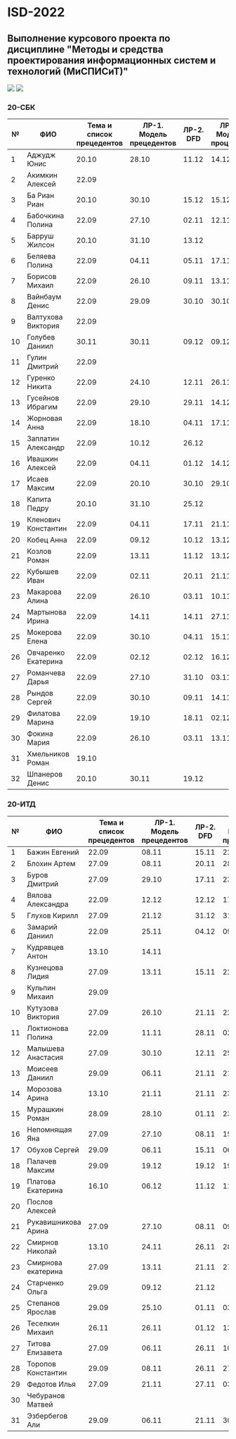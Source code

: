 # ISD-2022
## Выполнение курсового проекта по дисциплине "Методы и средства проектирования информационных систем и технологий (МиСПИСиТ)"

<img src="https://img.shields.io/github/commit-activity/m/nntu-cs/ISD-2022?color=lime&style=for-the-badge">
<img src="https://img.shields.io/github/last-commit/nntu-cs/ISD-2022?color=darkgreen&style=for-the-badge">

### 20-СБК 

|№ |  ФИО | Тема и список прецедентов | ЛР-1. Модель прецедентов | ЛР-2. DFD | ЛР-3. Модель процессов | ЛР-4. Модели данных | Курсовой проект | Итог | 
| -- | ------ |  ----- |  ----- |  ----- |  ----- |  ----- |  ----- |  ----- | 
| 1 | Аджудж Юнис | 20.10 | 28.10 | 11.12 | 14.12 | 23.12 | 15.12 | 
| 2 | Акимкин Алексей | 22.09 |      |      |      |      |      | 
| 3 | Ба Риан Риан | 20.10 | 30.10 | 15.12 | 15.12 | 15.12 |      | 
| 4 | Бабочкина Полина | 22.09 | 27.10 | 02.11 | 12.11 | 24.11 | 07.12 | **5** | 
| 5 | Барруш Жилсон | 20.10 | 31.10 | 13.12 |      |      | 15.12 | 
| 6 | Беляева Полина | 22.09 | 04.11 | 05.11 | 17.11 | 01.12 | 11.12 | **5** | 
| 7 | Борисов Михаил | 22.09 | 26.10 | 09.11 | 13.11 | 18.11 | 03.12 | **5** | 
| 8 | Вайнбаум Денис | 22.09 | 29.09 | 30.10 | 30.10 | 12.11 | 27.11 | **5** | 
| 9 | Валтухова Виктория | 22.09 |      |      |      |      |      | 
| 10 | Голубев Даниил | 30.11 | 30.11 | 09.12 | 09.12 | 12.12 | 14.12 | **4** | 
| 11 | Гулин Дмитрий | 22.09 |      |      |      |      |      | 
| 12 | Гуренко Никита | 22.09 | 24.10 | 12.11 | 26.11 | 23.11 | 14.12 | **5** | 
| 13 | Гусейнов Ибрагим | 22.09 | 29.10 | 29.11 | 14.12 | 11.12 | 15.12 | **5** | 
| 14 | Жорновая Анна | 22.09 | 18.10 | 04.11 | 17.11 | 28.11 | 10.12 | **5** | 
| 15 | Заплатин Александр | 22.09 | 10.12 | 26.12 |      |      |      | 
| 16 | Ивашкин Алексей | 22.09 | 04.11 | 01.12 | 14.12 | 14.12 | 21.12 | **4** | 
| 17 | Исаев Максим | 22.09 | 20.10 | 30.10 | 29.10 | 17.11 | 27.11 | **5** | 
| 18 | Капита Педру | 20.10 | 31.10 | 25.12 |      |      |      | 
| 19 | Кленович Константин | 22.09 | 04.11 | 17.11 | 21.11 | 02.12 | 14.12 | **5** | 
| 20 | Кобец Анна | 22.09 | 09.12 | 10.12 | 13.12 | 24.12 | 27.12 | **4** | 
| 21 | Козлов Роман | 22.09 | 13.11 | 11.12 | 13.12 | 14.12 | 15.12 | **4** | 
| 22 | Кубышев Иван | 22.09 | 02.11 | 20.11 | 21.11 | 21.11 | 21.12 | **4** | 
| 23 | Макарова Алина | 22.09 | 26.10 | 03.11 | 10.11 | 28.11 | 05.12 | **5** | 
| 24 | Мартынова Ирина | 22.09 | 14.11 | 14.11 | 27.11 | 29.11 | 06.12 | **5** | 
| 25 | Мокерова Елена | 22.09 | 30.10 | 04.11 | 15.11 | 04.12 | 03.12 | **5** | 
| 26 | Овчаренко Екатерина | 22.09 | 02.12 | 02.12 | 16.12 | 16.12 | 27.12 | **4** | 
| 27 | Романчева Дарья | 22.09 | 27.10 | 31.10 | 03.11 | 17.11 | 18.12 | **4** | 
| 28 | Рындов Сергей | 22.09 | 30.10 | 09.11 | 14.11 | 05.12 | 06.12 | **5** | 
| 29 | Филатова Марина | 22.09 | 19.10 | 18.11 | 02.12 | 10.12 | 13.12 | **5** | 
| 30 | Фокина Мария | 22.09 | 26.10 | 03.11 | 13.11 | 29.11 | 07.12 | **5** | 
| 31 | Хмельников Роман | 19.10 |      |      |      |      |      | 
| 32 | Шпанеров Денис | 20.10 | 30.11 | 19.12 |      |      |      | 

### 20-ИТД 

|№ |  ФИО | Тема и список прецедентов | ЛР-1. Модель прецедентов | ЛР-2. DFD | ЛР-3. Модель процессов | ЛР-4. Модели данных | Курсовой проект | Итог | 
| -- | ------ |  ----- |  ----- |  ----- |  ----- |  ----- |  ----- |  ----- | 
| 1 | Бажин Евгений | 22.09 | 08.11 | 15.11 | 22.11 | 27.11 | 04.12 | **5** | 
| 2 | Блохин Артем | 27.09 | 08.11 | 20.11 | 28.11 | 09.12 | 12.12 | **5** | 
| 3 | Буров Дмитрий | 27.09 | 29.10 | 17.11 | 23.11 | 27.11 | 04.12 | **5** | 
| 4 | Вялова Александра | 22.09 | 12.12 | 12.12 | 17.12 |      | 31.12 | 
| 5 | Глухов Кирилл | 27.09 | 21.12 | 31.12 | 31.12 | 31.12 | 31.12 | **3** | 
| 6 | Замарий Даниил | 22.09 | 25.11 | 04.12 | 09.12 | 12.12 | 23.12 | **3** | 
| 7 | Кудрявцев Антон | 13.10 | 14.11 |      |      |      |      | 
| 8 | Кузнецова Лидия | 27.09 | 13.11 | 15.11 | 22.11 | 24.11 | 03.12 | **5** | 
| 9 | Кульпин Михаил | 29.09 |      |      |      |      |      | 
| 10 | Кутузова Виктория | 27.09 | 26.10 | 21.11 | 22.11 | 27.11 | 13.12 | **5** | 
| 11 | Локтионова Полина | 22.09 | 11.11 | 28.11 | 02.12 | 07.12 | 11.12 | **4** | 
| 12 | Малышева Анастасия | 27.09 | 30.10 | 12.11 | 25.11 | 08.12 | 10.12 | **5** | 
| 13 | Моисеев Даниил | 29.09 | 06.11 | 21.11 | 21.11 | 05.12 | 12.12 | **5** | 
| 14 | Морозова Арина | 13.10 | 21.11 | 21.11 | 23.11 | 21.11 | 10.12 | **4** | 
| 15 | Мурашкин Роман | 28.09 | 28.10 | 01.11 | 23.11 | 29.11 | 08.12 | **5** | 
| 16 | Непомнящая Яна | 27.09 | 27.10 | 08.11 | 15.11 | 21.11 | 02.12 | **5** | 
| 17 | Обухов Сергей | 29.09 | 06.11 | 15.11 | 06.12 | 10.12 | 12.12 | **4** | 
| 18 | Палачев Максим | 29.09 | 19.12 | 19.12 | 19.12 | 19.12 |      | 
| 19 | Платова Екатерина | 16.10 | 06.12 | 11.12 | 11.12 | 18.12 | 26.12 | **4** | 
| 20 | Послов Алексей |      |      |      |      |      |      | 
| 21 | Рукавишникова Арина | 27.09 | 27.10 | 08.11 | 09.11 | 08.12 | 12.12 | **4** | 
| 22 | Смирнов Николай | 13.10 | 24.11 | 26.11 | 28.11 | 08.12 | 10.12 | **4** | 
| 23 | Смирнова екатерина | 27.09 | 13.11 | 21.11 | 27.11 | 04.12 | 05.12 | **5** | 
| 24 | Старченко Ольга | 29.09 | 09.12 | 21.12 |      |      |      | 
| 25 | Степанов Ярослав | 29.09 | 25.10 | 01.11 | 03.11 | 20.11 | 01.12 | **5** | 
| 26 | Теселкин Михаил | 26.11 | 26.11 | 01.12 | 13.12 | 14.12 | 15.12 | **4** | 
| 27 | Титова Елизавета | 27.09 | 06.11 | 26.11 | 10.12 | 14.12 | 21.12 | **4** | 
| 28 | Торопов Константин | 29.09 | 08.11 | 26.11 | 27.11 | 30.11 | 04.12 | **4** | 
| 29 | Федотов Илья  | 27.09 | 21.11 | 27.11 | 03.12 | 07.12 | 13.12 | **5** | 
| 30 | Чебуранов Матвей  |      |      |      |      |      |      | 
| 31 | Эзбербегов Али | 29.09 | 06.11 | 21.11 | 30.11 | 07.12 | 12.12 | **5** | 




